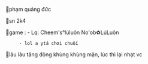 📍phạm quảng đức

📍sn 2k4

📍game : - Lq: Cheem's°lúluôn 
               No'ob✿LúLuôn 

         - lol a ytá chơi chuối

📍lâu lâu tăng động khùng khùng mặn, lúc thì lại nhạt vc
